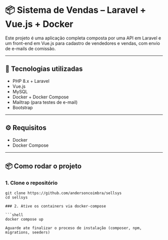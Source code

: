 # 📦 Sistema de Vendas – Laravel + Vue.js + Docker

Este projeto é uma aplicação completa composta por uma API em Laravel e um front-end em Vue.js para cadastro de vendedores e vendas, com envio de e-mails de comissão.

---

## 🚀 Tecnologias utilizadas

- PHP 8.x + Laravel
- Vue.js
- MySQL
- Docker + Docker Compose
- Mailtrap (para testes de e-mail)
- Bootstrap

---

## ⚙️ Requisitos

- Docker
- Docker Compose

---

## 📦 Como rodar o projeto

### 1. Clone o repositório

   ```shell
   git clone https://github.com/andersoncoimbra/sellsys
   cd sellsys

### 2. Ative os containers via docker-compose

   ```shell
   docker compose up

   Aguarde ate finalizar o proceso de instalação (composer, npm, migrations, seeders)